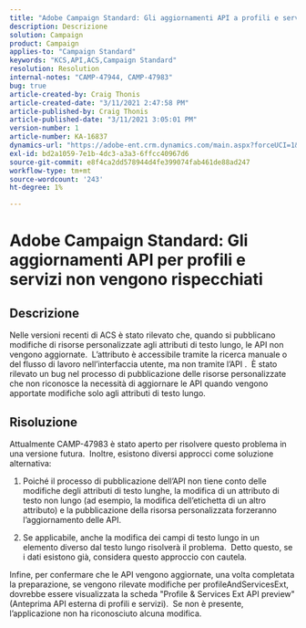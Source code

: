 ```yaml
---
title: "Adobe Campaign Standard: Gli aggiornamenti API a profili e servizi non vengono rispecchiati"
description: Descrizione
solution: Campaign
product: Campaign
applies-to: "Campaign Standard"
keywords: "KCS,API,ACS,Campaign Standard"
resolution: Resolution
internal-notes: "CAMP-47944, CAMP-47983"
bug: true
article-created-by: Craig Thonis
article-created-date: "3/11/2021 2:47:58 PM"
article-published-by: Craig Thonis
article-published-date: "3/11/2021 3:05:01 PM"
version-number: 1
article-number: KA-16837
dynamics-url: "https://adobe-ent.crm.dynamics.com/main.aspx?forceUCI=1&pagetype=entityrecord&etn=knowledgearticle&id=9e584fc3-7882-eb11-a812-000d3a3b2c6b"
exl-id: bd2a1059-7e1b-4dc3-a3a3-6ffcc40967d6
source-git-commit: e8f4ca2dd578944d4fe399074fab461de88ad247
workflow-type: tm+mt
source-wordcount: '243'
ht-degree: 1%

---
```


# Adobe Campaign Standard: Gli aggiornamenti API per profili e servizi non vengono rispecchiati

## Descrizione


Nelle versioni recenti di ACS è stato rilevato che, quando si pubblicano modifiche di risorse personalizzate agli attributi di testo lungo, le API non vengono aggiornate.  L’attributo è accessibile tramite la ricerca manuale o del flusso di lavoro nell’interfaccia utente, ma non tramite l’API .  È stato rilevato un bug nel processo di pubblicazione delle risorse personalizzate che non riconosce la necessità di aggiornare le API quando vengono apportate modifiche solo agli attributi di testo lungo.


## Risoluzione


Attualmente CAMP-47983 è stato aperto per risolvere questo problema in una versione futura.  Inoltre, esistono diversi approcci come soluzione alternativa:

1) Poiché il processo di pubblicazione dell’API non tiene conto delle modifiche degli attributi di testo lunghe, la modifica di un attributo di testo non lungo (ad esempio, la modifica dell’etichetta di un altro attributo) e la pubblicazione della risorsa personalizzata forzeranno l’aggiornamento delle API.

2) Se applicabile, anche la modifica dei campi di testo lungo in un elemento diverso dal testo lungo risolverà il problema.  Detto questo, se i dati esistono già, considera questo approccio con cautela.



Infine, per confermare che le API vengono aggiornate, una volta completata la preparazione, se vengono rilevate modifiche per profileAndServicesExt, dovrebbe essere visualizzata la scheda &quot;Profile &amp; Services Ext API preview&quot; (Anteprima API esterna di profili e servizi).  Se non è presente, l’applicazione non ha riconosciuto alcuna modifica.
